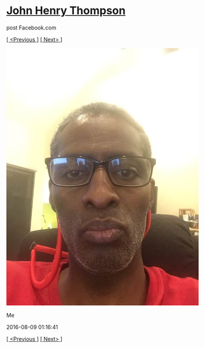 # [John Henry Thompson](../README.md)
post Facebook.com

[[ <Previous ]](2016-08-09-5.md) [[ Next> ]](2016-08-08-1.md)

[![](../media/2016-08-09/Timeline-Photos-Me.jpg)](../README.md)

Me

2016-08-09 01:16:41

[[ <Previous ]](2016-08-09-5.md) [[ Next> ]](2016-08-08-1.md)